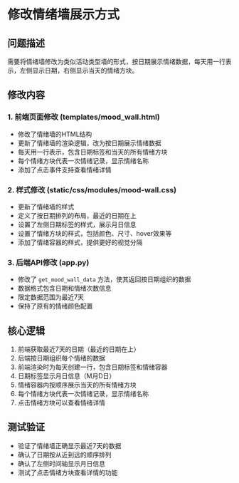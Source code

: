 # 修改情绪墙展示方式

## 问题描述
需要将情绪墙修改为类似活动类型墙的形式，按日期展示情绪数据，每天用一行表示，左侧显示日期，右侧显示当天的情绪方块。

## 修改内容

### 1. 前端页面修改 (templates/mood_wall.html)
- 修改了情绪墙的HTML结构
- 更新了情绪墙的渲染逻辑，改为按日期展示情绪数据
- 每天用一行表示，包含日期标签和当天的所有情绪方块
- 每个情绪方块代表一次情绪记录，显示情绪名称
- 添加了点击事件支持查看情绪详情

### 2. 样式修改 (static/css/modules/mood-wall.css)
- 更新了情绪墙的样式
- 定义了按日期排列的布局，最近的日期在上
- 设置了左侧日期标签的样式，展示月日信息
- 设置了情绪方块的样式，包括颜色、尺寸、hover效果等
- 添加了情绪容器的样式，提供更好的视觉分隔

### 3. 后端API修改 (app.py)
- 修改了 `get_mood_wall_data` 方法，使其返回按日期组织的数据
- 数据格式包含日期和情绪次数信息
- 限定数据范围为最近7天
- 保持了原有的情绪颜色配置

## 核心逻辑
1. 前端获取最近7天的日期（最近的日期在上）
2. 后端按日期组织每个情绪的数据
3. 前端渲染时为每天创建一行，包含日期标签和情绪容器
4. 日期标签显示月日信息（M月D日）
5. 情绪容器内按顺序展示当天的所有情绪方块
6. 每个情绪方块代表一次情绪记录，显示情绪名称
7. 点击情绪方块可以查看情绪详情

## 测试验证
- 验证了情绪墙正确显示最近7天的数据
- 确认了日期按从近到远的顺序排列
- 确认了左侧时间轴显示月日信息
- 测试了点击情绪方块查看详情的功能